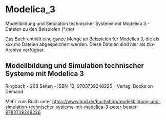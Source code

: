 # Modelica_3

Modellbildung und Simulation technischer Systeme mit Modelica 3 - Dateien zu den Beispielen (*.mo)

Das Buch enthält eine ganze Menge an Beispielen für Modelica 3, die als xxx.mo Dateien abgespeichert werden. Diese Dateien sind hier als zip-Archive verfügbar.

Modellbildung und Simulation technischer Systeme mit Modelica 3
---------------------------------------------------------------

Ringbuch - 208 Seiten - ISBN-13: 9783739248226 - Verlag: Books on Demand

Mehr zum Buch unter https://www.bod.de/buchshop/modellbildung-und-simulation-technischer-systeme-mit-modelica-3-peter-beater-9783739248226
